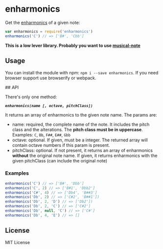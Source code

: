 # enharmonics

Get the [enharmonics](https://en.wikipedia.org/wiki/Enharmonic) of a given note:

```js
var enharmonics = require('enharmonics')
enharmonics('C') // => ['B#', 'Cbb']
```

__This is a low lever library. Probably you want to use [musical-note](http://github.com/danigb/musical-note)__

## Usage 

You can install the module with npm: `npm i --save enharmonics`. If you need browser support use browserify or webpack.

## API

There's only one method:

___`enharmonics(name [, octave, pitchClass])`___

It returns an array of enharmonics to the given note name. The params are:

- name: required, the complete name of the note. It includes the pitch class and the alterations. The __pitch class must be in uppercase__. Examples: `C`, `Bb`, `F##`, `E##`, `Gbb`
- octave: optional. If given, must be a integer. The returned array will contain octave numbers if this param is present.
- pitchClass: optional. If not present, it returns an array of enharmonics __without__ the original note name. If given, it returns enharmonics with the given pitchClass (can include the original note)

### Examples

```js
enharmonics('C') // => ['B#', 'Dbb']
enharmonics('C', 2) // => ['B#1', 'Dbb2']
enharmonics('C#', 4) // => ['Db4', 'B##3']
enharmonics('Db', 2) // => ['C#2', 'B##1'])
enharmonics('Db', 2, 'D') // => ['Db2'])
enharmonics('Db', 2, 'C') // => ['C#2']
enharmonics('Db', null, 'C') // => ['C#']
enharmonics('Db', 4, 'E') // => []
```

## License

MIT License
